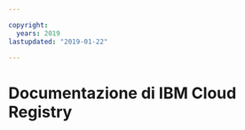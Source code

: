 ```yaml
---

copyright:
  years: 2019
lastupdated: "2019-01-22"

---
```


# Documentazione di IBM Cloud Registry


